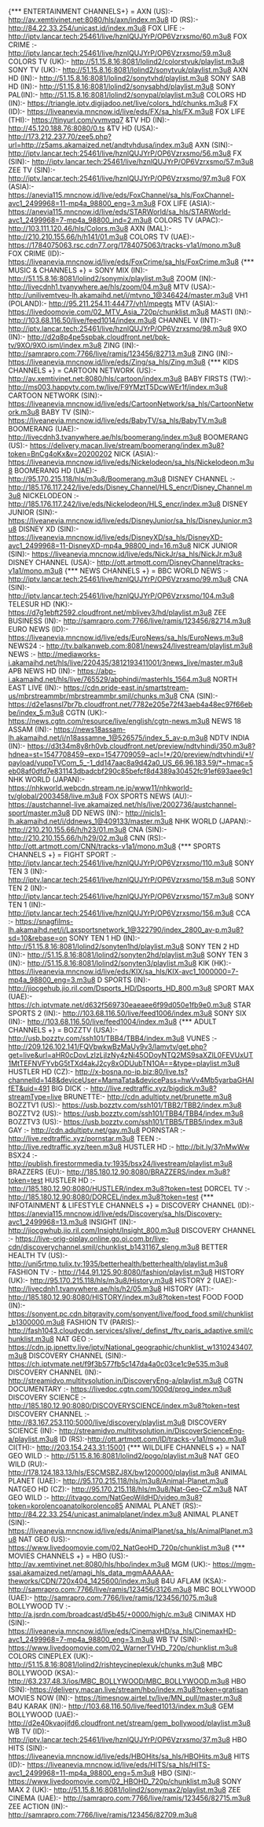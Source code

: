 {*** ENTERTAINMENT CHANNELS+} = AXN (US):- http://av.xemtivinet.net:8080/hls/axn/index.m3u8 ID (RS):- http://84.22.33.254/unicast.id/index.m3u8 FOX LIFE :-http://iptv.lancar.tech:25461/live/hznlQUJYrP/OP6Vzrxsmo/60.m3u8  FOX CRIME :- http://iptv.lancar.tech:25461/live/hznlQUJYrP/OP6Vzrxsmo/59.m3u8 COLORS TV (UK):- http://51.15.8.16:8081/lolind2/colorstvuk/playlist.m3u8 SONY TV (UK):- http://51.15.8.16:8081/lolind2/sonytvuk/playlist.m3u8 AXN HD (IN):- http://51.15.8.16:8081/lolind2/sonytvhd/playlist.m3u8 SONY SAB HD (IN):- http://51.15.8.16:8081/lolind2/sonysabhd/playlist.m3u8 SONY PAL(IN):- http://51.15.8.16:8081/lolind2/sonypal/playlist.m3u8 COLORS HD (IN):- https://triangle.iptv.digijadoo.net/live/colors_hd/chunks.m3u8 FX (ID):- https://liveanevia.mncnow.id/live/eds/FX/sa_hls/FX.m3u8 FOX LIFE (THI):- https://tinyurl.com/vvmvqq7 &TV HD (IN):- http://45.120.188.76:8080/0.ts &TV HD (USA):- http://173.212.237.70/zee5.php?url=http://z5ams.akamaized.net/andtvhdusa/index.m3u8 AXN (SIN):- http://iptv.lancar.tech:25461/live/hznlQUJYrP/OP6Vzrxsmo/56.m3u8 FX (SIN):- http://iptv.lancar.tech:25461/live/hznlQUJYrP/OP6Vzrxsmo/57.m3u8 ZEE TV (SIN):-  http://iptv.lancar.tech:25461/live/hznlQUJYrP/OP6Vzrxsmo/97.m3u8 FOX (ASIA):- https://anevia115.mncnow.id/live/eds/FoxChannel/sa_hls/FoxChannel-avc1_2499968=11-mp4a_98800_eng=3.m3u8 FOX LIFE (ASIA):- https://anevia115.mncnow.id/live/eds/STARWorld/sa_hls/STARWorld-avc1_2499968=7-mp4a_98800_ind=2.m3u8 COLORS TV (APAC):- http://103.111.120.46/hls/Colors.m3u8 AXN (MAL):- http://210.210.155.66/h/h141/01.m3u8 COLORS TV (UAE):- https://1784075063.rsc.cdn77.org/1784075063/tracks-v1a1/mono.m3u8 FOX CRIME (ID):- https://liveanevia.mncnow.id/live/eds/FoxCrime/sa_hls/FoxCrime.m3u8                                                                                                                                                                                                                                                                                                                                                                                                                                                                                                                                                                                                                                                                                                                                                                                                                                                                                                                         {*** MUSIC & CHANNELS +} = SONY MIX (IN):-http://51.15.8.16:8081/lolind2/sonymix/playlist.m3u8  ZOOM (IN):- http://livecdnh1.tvanywhere.ae/hls/zoom/04.m3u8 MTV (USA):- http://unilivemtveu-lh.akamaihd.net/i/mtvno_1@346424/master.m3u8 VH1 (POLAND):- http://95.211.254.11:44477/vh1/mpegts MTV (ASIA):- https://livedoomovie.com/02_MTV_Asia_720p/chunklist.m3u8 MASTI (IN):- http://103.68.116.50/live/feed1014/index.m3u8 CHANNEL V (INT):- http://iptv.lancar.tech:25461/live/hznlQUJYrP/OP6Vzrxsmo/98.m3u8 9XO (IN):- http://d2q8p4pe5spbak.cloudfront.net/bpk-tv/9XO/9XO.isml/index.m3u8 ZING (IN):-http://samrapro.com:7766/live/ramis/123456/82713.m3u8  ZING (IN):- https://liveanevia.mncnow.id/live/eds/Zing/sa_hls/Zing.m3u8
{*** KIDS CHANNELS +} = CARTOON NETWORK (US):- http://av.xemtivinet.net:8080/hls/cartoon/index.m3u8 BABY FIRSTS (TW):- http://ms003.happytv.com.tw/live/F9YMztT5DcwWEr1f/index.m3u8 CARTOON NETWORK (SIN):-https://liveanevia.mncnow.id/live/eds/CartoonNetwork/sa_hls/CartoonNetwork.m3u8 BABY TV (SIN):- https://liveanevia.mncnow.id/live/eds/BabyTV/sa_hls/BabyTV.m3u8 BOOMERANG (UAE):- http://livecdnh3.tvanywhere.ae/hls/boomerang/index.m3u8 BOOMERANG (US):- https://delivery.macan.live/stream/boomerang/index.m3u8?token=BnCg4oKx&v=20200202 NICK (ASIA):- https://liveanevia.mncnow.id/live/eds/Nickelodeon/sa_hls/Nickelodeon.m3u8 BOOMERANG HD (UAE):- http://95.170.215.118/hls/m3u8/Boomerang.m3u8 DISNEY CHANNEL :- http://185.176.117.242/live/eds/Disney_Channel/HLS_encr/Disney_Channel.m3u8 NICKELODEON :- http://185.176.117.242/live/eds/Nickelodeon/HLS_encr/index.m3u8 DISNEY JUNIOR (SIN):- https://liveanevia.mncnow.id/live/eds/DisneyJunior/sa_hls/DisneyJunior.m3u8 DISNEY XD (SIN):-https://liveanevia.mncnow.id/live/eds/DisneyXD/sa_hls/DisneyXD-avc1_2499968=11-DisneyXD-mp4a_98800_ind=16.m3u8 NICK JUNIOR (SIN):- https://liveanevia.mncnow.id/live/eds/NickJr/sa_hls/NickJr.m3u8 DISNEY CHANNEL (USA):- http://ott.artmott.com/DisneyChannel/tracks-v1a1/mono.m3u8
{*** NEWS CHANNELS +} = BBC WORLD NEWS :- http://iptv.lancar.tech:25461/live/hznlQUJYrP/OP6Vzrxsmo/99.m3u8 CNA (SIN):-http://iptv.lancar.tech:25461/live/hznlQUJYrP/OP6Vzrxsmo/104.m3u8   TELESUR HD (NK):- https://d7g1ebft2592.cloudfront.net/mblivev3/hd/playlist.m3u8 ZEE BUSINESS (IN):- http://samrapro.com:7766/live/ramis/123456/82714.m3u8 EURO NEWS (ID):- https://liveanevia.mncnow.id/live/eds/EuroNews/sa_hls/EuroNews.m3u8 NEWS24 :- http://tv.balkanweb.com:8081/news24/livestream/playlist.m3u8 NEWS :- http://mediaworks-i.akamaihd.net/hls/live/220435/3812193411001/3news_live/master.m3u8 APB NEWS HD (IN):- https://abp-i.akamaihd.net/hls/live/765529/abphindi/masterhls_1564.m3u8 NORTH EAST LIVE (IN):- https://cdn.pride-east.in/smartstream-us/mbrstreammbr/mbrstreammbr.smil/chunks.m3u8 CNA (SIN):- https://d2e1asnsl7br7b.cloudfront.net/7782e205e72f43aeb4a48ec97f66ebbe/index_5.m3u8 CGTN (UK):- https://news.cgtn.com/resource/live/english/cgtn-news.m3u8 NEWS 18 ASSAM (IN):- https://news18assam-lh.akamaihd.net/i/n18assamne_1@526575/index_5_av-p.m3u8 NDTV INDIA (IN):- https://d3t34m8y8rh0vb.cloudfront.net/preview/ndtvhindi/350.m3u8?hdnea=st=1547708459~exp=1547709059~acl=!*/20/preview/ndtvhindi/*!/payload/yuppTVCom_5_-1_dd147aac8a9d42a0_US_66.96.183.59/*~hmac=5eb08af0dfd7e831143dbadcbf290c85befcf8d4389a30452fc91ef693aee9c1 NHK WORLD (JAPAN):- https://nhkworld.webcdn.stream.ne.jp/www11/nhkworld-tv/global/2003458/live.m3u8 FOX SPORTS NEWS (AU):- https://austchannel-live.akamaized.net/hls/live/2002736/austchannel-sport/master.m3u8 DD NEWS (IN):- http://nicls1-lh.akamaihd.net/i/ddnews_1@409133/master.m3u8 NHK WORLD (JAPAN):- http://210.210.155.66/h/h23/01.m3u8 CNA (SIN):- http://210.210.155.66/h/h29/02.m3u8 CNN (RS):- http://ott.artmott.com/CNN/tracks-v1a1/mono.m3u8 
{*** SPORTS CHANNELS +} = FIGHT SPORT :-http://iptv.lancar.tech:25461/live/hznlQUJYrP/OP6Vzrxsmo/110.m3u8  SONY TEN 3 (IN):-http://iptv.lancar.tech:25461/live/hznlQUJYrP/OP6Vzrxsmo/158.m3u8 SONY TEN 2 (IN):- http://iptv.lancar.tech:25461/live/hznlQUJYrP/OP6Vzrxsmo/157.m3u8 SONY TEN 1 (IN):- http://iptv.lancar.tech:25461/live/hznlQUJYrP/OP6Vzrxsmo/156.m3u8  CCA :- https://snagfilms-lh.akamaihd.net/i/Laxsportsnetwork_1@322790/index_2800_av-p.m3u8?sd=10&rebase=on SONY TEN 1 HD (IN):- http://51.15.8.16:8081/lolind2/sonyten1hd/playlist.m3u8 SONY TEN 2 HD (IN):-  http://51.15.8.16:8081/lolind2/sonyten2hd/playlist.m3u8 SONY TEN 3 (IN):- http://51.15.8.16:8081/lolind2/sonyten3/playlist.m3u8 KIK (HK):- https://liveanevia.mncnow.id/live/eds/KIX/sa_hls/KIX-avc1_1000000=7-mp4a_98800_eng=3.m3u8 D SPORTS (IN):- http://jiocgehub.jio.ril.com/Dsports_HD/Dsports_HD_800.m3u8 SPORT MAX (UAE):- https://ch.iptvmate.net/d632f569730eaeaee6f99d050e1fb9e0.m3u8 STAR SPORTS 2 (IN):- http://103.68.116.50/live/feed1006/index.m3u8 SONY SIX (IN):- http://103.68.116.50/live/feed1004/index.m3u8 
{*** ADULT CHANNELS +} = BOZZTV (USA):- http://usb.bozztv.com/ssh101/TBB4/TBB4/index.m3u8 VUNES :- http://209.126.102.141/FQVbwkwBzMaUy9v3/lamvtv/get.php?get=live&url=aHR0cDovLzIzLjIzNy4zNi45ODoyNTQ2MS9saXZlL0FEVUxUT1MtTEFNVFYvbG5tTXd4akJ2cy8xODUubTN1OA==&type=playlist.m3u8 HUSTLER HD (CZ):-  http://x-bosna.no-ip.biz:80/live.ts?channelId=148&deviceUser=MamaTata&devicePass=hwVv4Mb5yarbaGHAIfET&uid=491 BIG DICK :- http://live.redtraffic.xyz/bigdick.m3u8?streamType=live BRUNETTE:- http://cdn.adultiptv.net/brunette.m3u8 BOZZTV1 (US):- https://usb.bozztv.com/ssh101/TBB2/TBB2/index.m3u8 BOZZTV2 (US):- https://usb.bozztv.com/ssh101/TBB4/TBB4/index.m3u8 BOZZTV3 (US):- https://usb.bozztv.com/ssh101/TBB5/TBB5/index.m3u8 GAY :- http://cdn.adultiptv.net/gay.m3u8  PORNSTAR :- http://live.redtraffic.xyz/pornstar.m3u8 TEEN :- http://live.redtraffic.xyz/teen.m3u8 HUSTLER HD :- http://bit.ly/37nMwWw BSX24 :- http://publish.firestormmedia.tv:1935/bsx24/livestream/playlist.m3u8 BRAZZERS (EU):- http://185.180.12.90:8080/BRAZZERS/index.m3u8?token=test HUSTLER HD :- http://185.180.12.90:8080/HUSTLER/index.m3u8?token=test DORCEL TV :- http://185.180.12.90:8080/DORCEL/index.m3u8?token=test                                          {*** INFOTAINMENT & LIFESTYLE CHANNELS +} = DISCOVERY CHANNEL (ID):- https://anevia115.mncnow.id/live/eds/Discovery/sa_hls/Discovery-avc1_2499968=13.m3u8 INSIGHT (IN):- http://jiocgwhub.jio.ril.com/Insight/Insight_800.m3u8 DISCOVERY CHANNEL :-  https://live-orig-oiplay.online.go.oi.com.br/live-cdn/discoverychannel.smil/chunklist_b1431167_sleng.m3u8 BETTER HEALTH TV (US):- http://uni5rtmp.tulix.tv:1935/betterhealth/betterhealth/playlist.m3u8 FASHION TV :-  http://144.91.125.90:8080/fashion/playlist.m3u8 HISTORY (UK):- http://95.170.215.118/hls/m3u8/History.m3u8  HISTORY 2 (UAE):- http://livecdnh1.tvanywhere.ae/hls/h2/05.m3u8 HISTORY (AT):- http://185.180.12.90:8080/HISTORY/index.m3u8?token=test FOOD FOOD (IN):- https://sonyent.pc.cdn.bitgravity.com/sonyent/live/food_food.smil/chunklist_b1300000.m3u8 FASHION TV (PARIS):- http://fash1043.cloudycdn.services/slive/_definst_/ftv_paris_adaptive.smil/chunklist.m3u8 NAT GEO :- https://cdn.jp.jpnettv.live/jptv/National_geographic/chunklist_w1310243407.m3u8 DISCOVERY CHANNEL (SIN):- https://ch.iptvmate.net/f9f3b577fb5c147da4a0c03ce1c9e535.m3u8  DISCOVERY CHANNEL (IN):- http://streamidvo.multitvsolution.in/DiscoveryEng-a/playlist.m3u8 CGTN DOCUMENTARY :- https://livedoc.cgtn.com/1000d/prog_index.m3u8 DISCOVERY SCIENCE :- http://185.180.12.90:8080/DISCOVERYSCIENCE/index.m3u8?token=test DISCOVERY CHANNEL :- http://83.167.253.110:5000/live/discovery/playlist.m3u8 DISCOVERY SCIENCE (IN):- http://streamidvo.multitvsolution.in/DiscoverScienceEng-a/playlist.m3u8 ID (RS):-http://ott.artmott.com/ID/tracks-v1a1/mono.m3u8 CI(TH):- http://203.154.243.31:15001              {*** WILDLIFE CHANNELS +} = NAT GEO WILD :- http://51.15.8.16:8081/lolind2/pogo/playlist.m3u8 NAT GEO WILD (RU):- http://178.124.183.13/hls/ESCMSBZJ8X/bw1200000/playlist.m3u8 ANIMAL PLANET (UAE):- http://95.170.215.118/hls/m3u8/Animal-Planet.m3u8 NATGEO HD (CZ):- http://95.170.215.118/hls/m3u8/Nat-Geo-CZ.m3u8 NAT GEO WILD :- http://itvago.com/NatGeoWildHD/video.m3u8?token=korolencoanatolkorolenco85 ANIMAL PLANET (RS):- http://84.22.33.254/unicast.animalplanet/index.m3u8 ANIMAL PLANET (SIN):- https://liveanevia.mncnow.id/live/eds/AnimalPlanet/sa_hls/AnimalPlanet.m3u8 NAT GEO (US):- https://www.livedoomovie.com/02_NatGeoHD_720p/chunklist.m3u8
{*** MOVIES CHANNELS +} = HBO (US):- http://av.xemtivinet.net:8080/hls/hbo/index.m3u8 MGM (UK):- https://mgm-ssai.akamaized.net/amagi_hls_data_mgmAAAAAA-theworks/CDN/720x404_1425600/index.m3u8 B4U AFLAM (KSA):- http://samrapro.com:7766/live/ramis/123456/3126.m3u8 MBC BOLLYWOOD (UAE):- http://samrapro.com:7766/live/ramis/123456/1075.m3u8 BOLLYWOOD TV :- http://a.jsrdn.com/broadcast/d5b45/+0000/high/c.m3u8 CINIMAX HD (SIN):- https://liveanevia.mncnow.id/live/eds/CinemaxHD/sa_hls/CinemaxHD-avc1_2499968=7-mp4a_98800_eng=3.m3u8 WB TV (SIN):- https://www.livedoomovie.com/02_WarnerTVHD_720p/chunklist.m3u8 COLORS CINEPLEX (UK):- http://51.15.8.16:8081/lolind2/rishteycineplexuk/chunks.m3u8 MBC BOLLYWOOD (KSA):-  http://63.237.48.3/ios/MBC_BOLLYWOOD/MBC_BOLLYWOOD.m3u8 HBO (SIN):-https://delivery.macan.live/stream/hbo/index.m3u8?token=gratisan MOVIES NOW (IN):- https://timesnow.airtel.tv/live/MN_pull/master.m3u8 B4U KARAK (IN):- http://103.68.116.50/live/feed1013/index.m3u8 GEM BOLLYWOOD (UAE):- http://d2e40kvaojifd6.cloudfront.net/stream/gem_bollywood/playlist.m3u8 WB TV (ID):-http://iptv.lancar.tech:25461/live/hznlQUJYrP/OP6Vzrxsmo/37.m3u8  HBO HITS (SIN):- https://liveanevia.mncnow.id/live/eds/HBOHits/sa_hls/HBOHits.m3u8 HITS (ID):- https://liveanevia.mncnow.id/live/eds/HITS/sa_hls/HITS-avc1_2499968=11-mp4a_98800_eng=5.m3u8 HBO (SIN):-  https://www.livedoomovie.com/02_HBOHD_720p/chunklist.m3u8 SONY MAX 2 (UK):- http://51.15.8.16:8081/lolind2/sonymax2/playlist.m3u8 ZEE CINEMA (UAE):- http://samrapro.com:7766/live/ramis/123456/82715.m3u8 ZEE ACTION (IN):- http://samrapro.com:7766/live/ramis/123456/82709.m3u8
